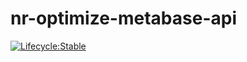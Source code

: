 # nr-optimize-metabase-api
[![Lifecycle:Stable](https://img.shields.io/badge/Lifecycle-Stable-97ca00)](<Redirect-URL>)
